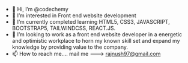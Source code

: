 - 👋 Hi, I’m @codechemy
- 👀 I’m interested in Front end website development 
- 🌱 I’m currently completed learning HTML5, CSS3, JAVASCRIPT, BOOTSTRAP5, TAILWINDCSS, REACT.JS.
- 💞️ I’m looking to work as a front end website developer in a energetic and optimistic workplace to horn my known skill set and expand my knowledge by providing value to the   company.
- 📫 How to reach me.... mail me ---> rajnush97@gmail.com

